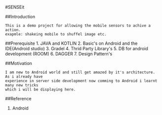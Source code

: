 #SENSEit

##Introduction

    This is a demo project for allowing the mobile sensors to achive a action. 
    exapmle: shakeing mobile to shuffel image etc.

##Prerequisite
    1. JAVA and KOTLIN
    2. Basic's on Android and the IDE(Android studio)
    3. Gradel 
    4. Thrid Party Library's
    5. DB for android development (ROOM)
    6. DAGGER
    7. Design Pattern's
    
##Motivation

    I am new to Android world and still get amazed by it's architecture. As i already have  
    experience in server side development now comming to Android i learnt many new tricks 
    which i will be displaying here.

##Reference

1. Android